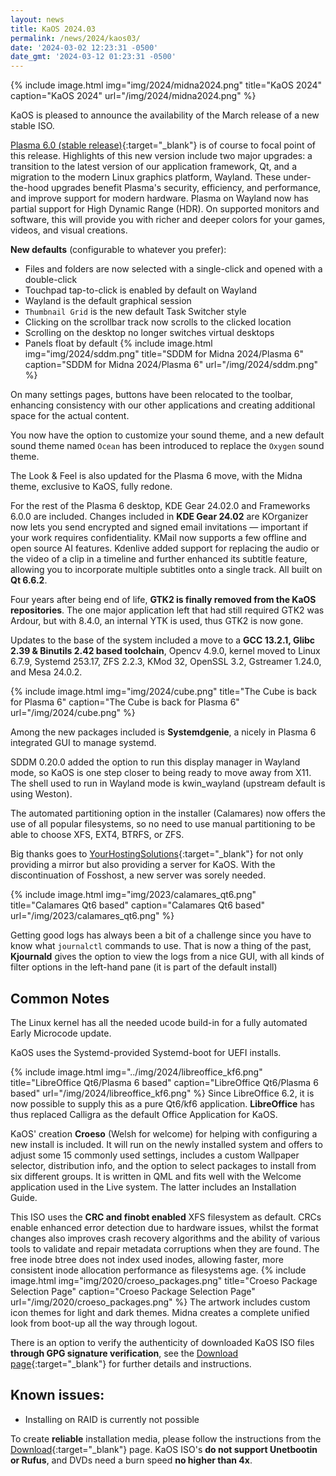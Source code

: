 ```yaml
---
layout: news
title: KaOS 2024.03
permalink: /news/2024/kaos03/
date: '2024-03-02 12:23:31 -0500'
date_gmt: '2024-03-12 01:23:31 -0500'
---
```


{% include image.html
            img="img/2024/midna2024.png"
            title="KaOS 2024"
            caption="KaOS 2024"
            url="/img/2024/midna2024.png" %}
            

KaOS is pleased to announce the availability of the March release of a new stable ISO.

[Plasma 6.0 (stable release)](https://kde.org/announcements/megarelease/6/){:target="_blank"} is of course to focal point of this release.  Highlights of this new version include two major upgrades: a transition to the latest version of our application framework, Qt, and a migration to the modern Linux graphics platform, Wayland. These under-the-hood upgrades benefit Plasma's security, efficiency, and performance, and improve support for modern hardware. Plasma on Wayland now has partial support for High Dynamic Range (HDR). On supported monitors and software, this will provide you with richer and deeper colors for your games, videos, and visual creations.

**New defaults** (configurable to whatever you prefer):
 * Files and folders are now selected with a single-click and opened with a double-click
 * Touchpad tap-to-click is enabled by default on Wayland
 * Wayland is the default graphical session
 * `Thumbnail Grid` is the new default Task Switcher style
 * Clicking on the scrollbar track now scrolls to the clicked location
 * Scrolling on the desktop no longer switches virtual desktops
 * Panels float by default
{% include image.html
            img="img/2024/sddm.png"
            title="SDDM for Midna 2024/Plasma 6"
            caption="SDDM for Midna 2024/Plasma 6"
            url="/img/2024/sddm.png" %}

On many settings pages, buttons have been relocated to the toolbar, enhancing consistency with our other applications and creating additional space for the actual content.

You now have the option to customize your sound theme, and a new default sound theme named `Ocean` has been introduced to replace the `Oxygen` sound theme.

The Look & Feel is also updated for the Plasma 6 move, with the Midna theme, exclusive to KaOS, fully redone.

For the rest of the Plasma 6 desktop, KDE Gear 24.02.0 and Frameworks 6.0.0 are included. Changes included in **KDE Gear 24.02** are KOrganizer now lets you send encrypted and signed email invitations — important if your work requires confidentiality. KMail now supports a few offline and open source AI features.  Kdenlive added support for replacing the audio or the video of a clip in a timeline and further enhanced its subtitle feature, allowing you to incorporate multiple subtitles onto a single track. All built on **Qt 6.6.2**.

Four years after being end of life, **GTK2 is finally removed from the KaOS repositories**.  The one major application left that had still required GTK2 was Ardour, but with 8.4.0, an internal YTK is used, thus GTK2 is now gone.

Updates to the base of the system included a move to a **GCC 13.2.1, Glibc 2.39 & Binutils 2.42 based toolchain**, Opencv 4.9.0, kernel moved to Linux 6.7.9, Systemd 253.17, ZFS 2.2.3, KMod 32, OpenSSL 3.2, Gstreamer 1.24.0, and Mesa 24.0.2.

{% include image.html
            img="img/2024/cube.png"
            title="The Cube is back for Plasma 6"
            caption="The Cube is back for Plasma 6"
            url="/img/2024/cube.png" %}

Among the new packages included is **Systemdgenie**, a nicely in Plasma 6 integrated GUI to manage systemd.

SDDM 0.20.0 added the option to run this display manager in Wayland mode, so KaOS is one step closer to being ready to move away from X11. The shell used to run in Wayland mode is kwin_wayland (upstream default is using Weston).

The automated partitioning option in the installer (Calamares) now offers the use of all popular filesystems, so no need to use manual partitioning to be able to choose XFS, EXT4, BTRFS, or ZFS.

Big thanks goes to [YourHostingSolutions](https://yourhostingsolutions.com/){:target="_blank"} for not only providing a mirror but also providing a server for KaOS. With the discontinuation of Fosshost, a new server was sorely needed.

{% include image.html
            img="img/2023/calamares_qt6.png"
            title="Calamares Qt6 based"
            caption="Calamares Qt6 based"
            url="/img/2023/calamares_qt6.png" %}

Getting good logs has always been a bit of a challenge since you have to know what `journalctl` commands to use. That is now a thing of the past, **Kjournald** gives the option to view the logs from a nice GUI, with all kinds of filter options in the left-hand pane (it is part of the default install)

## Common Notes
The Linux kernel has all the needed ucode build-in for a fully automated Early Microcode update. 

KaOS uses the Systemd-provided Systemd-boot for UEFI installs.

{% include image.html
            img="../img/2024/libreoffice_kf6.png"
            title="LibreOffice Qt6/Plasma 6 based"
            caption="LibreOffice Qt6/Plasma 6 based"
            url="/img/2024/libreoffice_kf6.png" %}
Since LibreOffice 6.2, it is now possible to supply this as a pure Qt6/kf6 application. **LibreOffice** has thus replaced Calligra as the default Office Application for KaOS.

KaOS' creation **Croeso** (Welsh for welcome) for helping with configuring a new install is included. It will run on the newly installed system and offers to adjust some 15 commonly used settings, includes a custom Wallpaper selector, distribution info, and the option to select packages to install from six different groups.  It is written in QML and fits well with the Welcome application used in the Live system.  The latter includes an Installation Guide.

This ISO uses the **CRC and finobt enabled** XFS filesystem as default. CRCs enable enhanced error detection due to hardware issues, whilst the format changes also improves crash recovery algorithms and the ability of various tools to validate and repair metadata corruptions when they are found. The free inode btree does not index used inodes, allowing faster, more consistent inode allocation performance as filesystems age.
{% include image.html
            img="img/2020/croeso_packages.png"
            title="Croeso Package Selection Page"
            caption="Croeso Package Selection Page"
            url="/img/2020/croeso_packages.png" %}
The artwork includes custom icon themes for light and dark themes. Midna creates a complete unified look from boot-up all the way through logout.

There is an option to verify the authenticity of downloaded KaOS ISO files **through GPG signature verification**, see the [Download page](https://kaosx.us/pages/download/#authenticity-check){:target="_blank"} for further details and instructions.

## Known issues:
* Installing on RAID is currently not possible

To create **reliable** installation media, please follow the instructions from the [Download](http://kaosx.us/download/){:target="_blank"} page. KaOS ISO's **do not support Unetbootin or Rufus**, and DVDs need a burn speed **no higher than 4x**.
